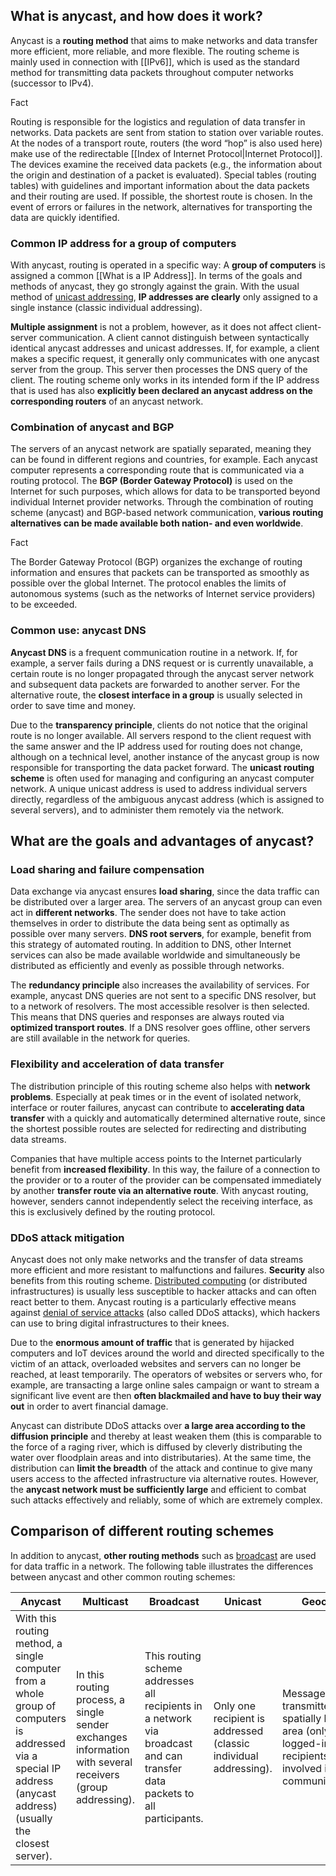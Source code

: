 ## What is anycast, and how does it work?

Anycast is a **routing method** that aims to make networks and data transfer more efficient, more reliable, and more flexible. The routing scheme is mainly used in connection with [[IPv6]], which is used as the standard method for transmitting data packets throughout computer networks (successor to IPv4).

Fact

Routing is responsible for the logistics and regulation of data transfer in networks. Data packets are sent from station to station over variable routes. At the nodes of a transport route, routers (the word “hop” is also used here) make use of the redirectable [[Index of Internet Protocol|Internet Protocol]]. The devices examine the received data packets (e.g., the information about the origin and destination of a packet is evaluated). Special tables (routing tables) with guidelines and important information about the data packets and their routing are used. If possible, the shortest route is chosen. In the event of errors or failures in the network, alternatives for transporting the data are quickly identified.

### Common IP address for a group of computers

With anycast, routing is operated in a specific way: A **group of computers** is assigned a common [[What is a IP Address]]. In terms of the goals and methods of anycast, they go strongly against the grain. With the usual method of [unicast addressing](https://www.ionos.com/digitalguide/server/know-how/unicast/ "Unicast"), **IP addresses are clearly** only assigned to a single instance (classic individual addressing).

**Multiple assignment** is not a problem, however, as it does not affect client-server communication. A client cannot distinguish between syntactically identical anycast addresses and unicast addresses. If, for example, a client makes a specific request, it generally only communicates with one anycast server from the group. This server then processes the DNS query of the client. The routing scheme only works in its intended form if the IP address that is used has also **explicitly been declared an anycast address on the corresponding routers** of an anycast network.

### Combination of anycast and BGP

The servers of an anycast network are spatially separated, meaning they can be found in different regions and countries, for example. Each anycast computer represents a corresponding route that is communicated via a routing protocol. The **BGP (Border Gateway Protocol)** is used on the Internet for such purposes, which allows for data to be transported beyond individual Internet provider networks. Through the combination of routing scheme (anycast) and BGP-based network communication, **various routing alternatives can be made available both nation- and even worldwide**.

Fact

The Border Gateway Protocol (BGP) organizes the exchange of routing information and ensures that packets can be transported as smoothly as possible over the global Internet. The protocol enables the limits of autonomous systems (such as the networks of Internet service providers) to be exceeded.

### Common use: anycast DNS

**Anycast DNS** is a frequent communication routine in a network. If, for example, a server fails during a DNS request or is currently unavailable, a certain route is no longer propagated through the anycast server network and subsequent data packets are forwarded to another server. For the alternative route, the **closest interface in a group** is usually selected in order to save time and money.

Due to the **transparency principle**, clients do not notice that the original route is no longer available. All servers respond to the client request with the same answer and the IP address used for routing does not change, although on a technical level, another instance of the anycast group is now responsible for transporting the data packet forward. The **unicast routing scheme** is often used for managing and configuring an anycast computer network. A unique unicast address is used to address individual servers directly, regardless of the ambiguous anycast address (which is assigned to several servers), and to administer them remotely via the network.

## What are the goals and advantages of anycast?

### Load sharing and failure compensation

Data exchange via anycast ensures **load sharing**, since the data traffic can be distributed over a larger area. The servers of an anycast group can even act in **different networks**. The sender does not have to take action themselves in order to distribute the data being sent as optimally as possible over many servers. **DNS root servers**, for example, benefit from this strategy of automated routing. In addition to DNS, other Internet services can also be made available worldwide and simultaneously be distributed as efficiently and evenly as possible through networks.

The **redundancy principle** also increases the availability of services. For example, anycast DNS queries are not sent to a specific DNS resolver, but to a network of resolvers. The most accessible resolver is then selected. This means that DNS queries and responses are always routed via **optimized transport routes**. If a DNS resolver goes offline, other servers are still available in the network for queries.

### Flexibility and acceleration of data transfer

The distribution principle of this routing scheme also helps with **network problems**. Especially at peak times or in the event of isolated network, interface or router failures, anycast can contribute to **accelerating data transfer** with a quickly and automatically determined alternative route, since the shortest possible routes are selected for redirecting and distributing data streams.

Companies that have multiple access points to the Internet particularly benefit from **increased flexibility**. In this way, the failure of a connection to the provider or to a router of the provider can be compensated immediately by another **transfer route via an alternative route**. With anycast routing, however, senders cannot independently select the receiving interface, as this is exclusively defined by the routing protocol.

### DDoS attack mitigation

Anycast does not only make networks and the transfer of data streams more efficient and more resistant to malfunctions and failures. **Security** also benefits from this routing scheme. [Distributed computing](https://www.ionos.com/digitalguide/server/know-how/what-is-distributed-computing/ "What is distributed computing?") (or distributed infrastructures) is usually less susceptible to hacker attacks and can often react better to them. Anycast routing is a particularly effective means against [denial of service attacks](https://www.ionos.com/digitalguide/server/know-how/what-is-dos-denial-of-service/ "What is DoS (denial of service)?") (also called DDoS attacks), which hackers can use to bring digital infrastructures to their knees.

Due to the **enormous amount of traffic** that is generated by hijacked computers and IoT devices around the world and directed specifically to the victim of an attack, overloaded websites and servers can no longer be reached, at least temporarily. The operators of websites or servers who, for example, are transacting a large online sales campaign or want to stream a significant live event are then **often blackmailed and have to buy their way out** in order to avert financial damage.

Anycast can distribute DDoS attacks over **a large area according to the diffusion principle** and thereby at least weaken them (this is comparable to the force of a raging river, which is diffused by cleverly distributing the water over floodplain areas and into distributaries). At the same time, the distribution can **limit the breadth** of the attack and continue to give many users access to the affected infrastructure via alternative routes. However, the **anycast network must be sufficiently large** and efficient to combat such attacks effectively and reliably, some of which are extremely complex.

## Comparison of different routing schemes

In addition to anycast, **other routing methods** such as [broadcast](https://www.ionos.com/digitalguide/server/know-how/broadcast-address/ "Broadcast address") are used for data traffic in a network. The following table illustrates the differences between anycast and other common routing schemes:

|Anycast|Multicast|Broadcast|Unicast|Geocast|
|---|---|---|---|---|
|With this routing method, a single computer from a whole group of computers is addressed via a special IP address (anycast address) (usually the closest server).|In this routing process, a single sender exchanges information with several receivers (group addressing).|This routing scheme addresses all recipients in a network via broadcast and can transfer data packets to all participants.|Only one recipient is addressed (classic individual addressing).|Messages are transmitted in a spatially limited area (only logged-in recipients are involved in the communication).|